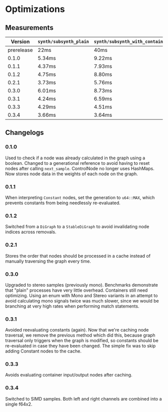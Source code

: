 # Optimizations

## Measurements

| Version    | `synth/subsynth_plain` | `synth/subsynth_with_containers` |
| ---------- | ---------------------- | -------------------------------- |
| prerelease | 22ms                   | 40ms                             |
| 0.1.0      | 5.34ms                 | 9.22ms                           |
| 0.1.1      | 4.37ms                 | 7.93ms                           |
| 0.1.2      | 4.75ms                 | 8.80ms                           |
| 0.2.1      | 3.73ms                 | 5.76ms                           |
| 0.3.0      | 6.01ms                 | 8.73ms                           |
| 0.3.1      | 4.24ms                 | 6.59ms                           |
| 0.3.3      | 4.29ms                 | 4.51ms                           |
| 0.3.4      | 3.66ms                 | 3.64ms                           |

## Changelogs

### 0.1.0
Used to check if a node was already calculated in the graph using a boolean. Changed to a generational reference to avoid having to reset nodes after calling `next_sample`. ControlNode no longer uses HashMaps. Now stores node data in the weights of each node on the graph.

### 0.1.1
When interpreting `Constant` nodes, set the generation to `u64::MAX`, which prevents constants from being needlessly re-evaluated.

### 0.1.2
Switched from a `DiGraph` to a `StableDiGraph` to avoid invalidating node indices across removals.

### 0.2.1
Stores the order that nodes should be processed in a cache instead of manually traversing the graph every time.

### 0.3.0
Upgraded to stereo samples (previously mono). Benchmarks demonstrate that "plain" processes have very little overhead. Containers still need optimizing. Using an enum with Mono and Stereo variants in an attempt to avoid calculating mono signals twice was much slower, since we would be branching at very high rates when performing match statements.

### 0.3.1
Avoided reevaluating constants (again). Now that we're caching node traversal, we remove the previous method which did this, because graph traversal only triggers when the graph is modified, so constants should be re-evaluated in case they have been changed. The simple fix was to skip adding Constant nodes to the cache.

### 0.3.3
Avoids evaluating container input/output nodes after caching.

### 0.3.4
Switched to SIMD samples. Both left and right channels are combined into a single f64x2.